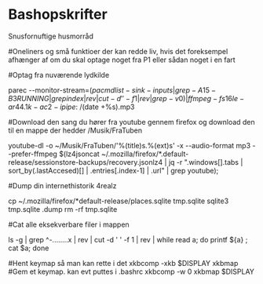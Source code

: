# Bashopskrifter
Snusfornuftige husmorråd


#Oneliners og små funktioer der kan redde liv, hvis det foreksempel afhænger af om du skal optage noget fra P1 eller sådan noget i en fart


#Optag fra nuværende lydkilde

parec --monitor-stream=$(pacmd list-sink-inputs | grep -A 15 -B 3 RUNNING | grep index | rev | cut -d ' ' -f 1 | rev | grep -v 0 ) |  ffmpeg -f s16le -ar 44.1k -ac 2 -i pipe: ~/$(date +%s).mp3


#Download den sang du hører fra youtube gennem firefox og download den til en mappe der hedder /Musik/FraTuben

youtube-dl -o ~/Musik/FraTuben/'%(title)s.%(ext)s' -x --audio-format mp3 --prefer-ffmpeg $(lz4jsoncat ~/.mozilla/firefox/*.default-release/sessionstore-backups/recovery.jsonlz4 | jq -r ".windows[].tabs | sort_by(.lastAccesed)[] | .entries[.index-1] | .url" | grep youtube);

#Dump din internethistorik 4realz

cp ~/.mozilla/firefox/*default-release/places.sqlite tmp.sqlite
sqlite3 tmp.sqlite .dump
rm -rf tmp.sqlite


#Cat alle eksekverbare filer i mappen 


ls -g | grep  ^-........x | rev | cut -d ' ' -f 1 | rev | while read a; do printf ${a} ; cat $a; done



#Hent keymap så man kan rette i det
xkbcomp -xkb $DISPLAY xkbmap
#Gem et keymap. kan evt puttes i .bashrc
xkbcomp -w 0 xkbmap $DISPLAY

